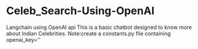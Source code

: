 # Celeb_Search-Using-OpenAI
Langchain using OpenAI api
This is a basic chatbot designed to know more about Indian Celebrities.
Note:create a constants.py file containing openai_key=''
